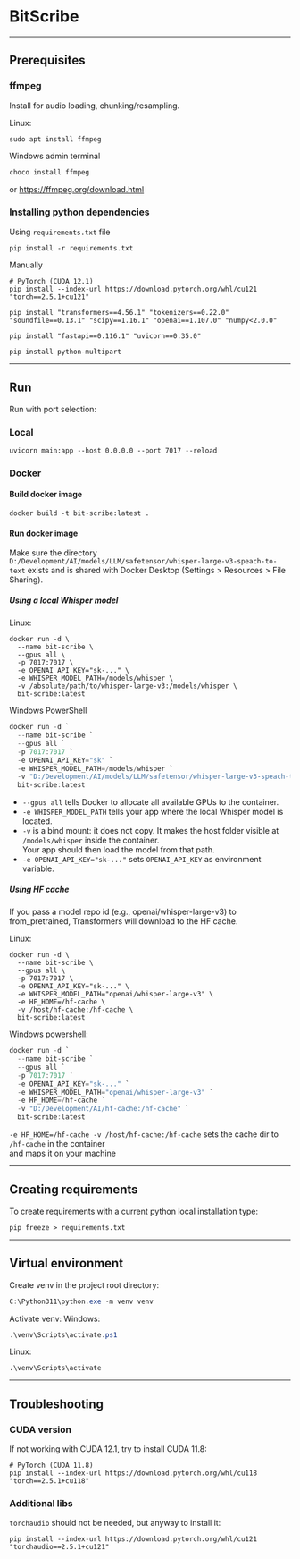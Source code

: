 
# BitScribe

---

## Prerequisites

### ffmpeg
Install for audio loading, chunking/resampling.

Linux:
```shell
sudo apt install ffmpeg
```

Windows admin terminal
```PowerShell
choco install ffmpeg
```
or https://ffmpeg.org/download.html


### Installing python dependencies

Using `requirements.txt` file
```shell
pip install -r requirements.txt
```

Manually
```shell
# PyTorch (CUDA 12.1)
pip install --index-url https://download.pytorch.org/whl/cu121 "torch==2.5.1+cu121"
```
```shell
pip install "transformers==4.56.1" "tokenizers==0.22.0" "soundfile==0.13.1" "scipy==1.16.1" "openai==1.107.0" "numpy<2.0.0"
```
```shell
pip install "fastapi==0.116.1" "uvicorn==0.35.0"
```

```shell
pip install python-multipart
```

---
## Run
Run with port selection:

### Local
```shell
uvicorn main:app --host 0.0.0.0 --port 7017 --reload
```

### Docker

#### Build docker image
```shell
docker build -t bit-scribe:latest .
```

#### Run docker image

Make sure the directory `D:/Development/AI/models/LLM/safetensor/whisper-large-v3-speach-to-text` 
exists and is shared with Docker Desktop (Settings > Resources > File Sharing).


##### Using a local Whisper model

Linux:
```shell
docker run -d \
  --name bit-scribe \
  --gpus all \
  -p 7017:7017 \
  -e OPENAI_API_KEY="sk-..." \
  -e WHISPER_MODEL_PATH=/models/whisper \
  -v /absolute/path/to/whisper-large-v3:/models/whisper \
  bit-scribe:latest
```

Windows PowerShell
```PowerShell
docker run -d `
  --name bit-scribe `
  --gpus all `
  -p 7017:7017 `
  -e OPENAI_API_KEY="sk" `
  -e WHISPER_MODEL_PATH=/models/whisper `
  -v "D:/Development/AI/models/LLM/safetensor/whisper-large-v3-speach-to-text:/models/whisper" `
  bit-scribe:latest
```
- `--gpus all` tells Docker to allocate all available GPUs to the container.
- `-e WHISPER_MODEL_PATH` tells your app where the local Whisper model is located.
- `-v` is a bind mount: it does not copy. It makes the host folder visible at `/models/whisper` inside the container.  
    Your app should then load the model from that path.
- `-e OPENAI_API_KEY="sk-..."` sets `OPENAI_API_KEY` as environment variable.


##### Using HF cache
If you pass a model repo id (e.g., openai/whisper-large-v3) to from_pretrained, Transformers will download to the HF cache.

Linux:
```shell
docker run -d \
  --name bit-scribe \
  --gpus all \
  -p 7017:7017 \
  -e OPENAI_API_KEY="sk-..." \
  -e WHISPER_MODEL_PATH="openai/whisper-large-v3" \
  -e HF_HOME=/hf-cache \
  -v /host/hf-cache:/hf-cache \
  bit-scribe:latest
```

Windows powershell:
```PowerShell
docker run -d `
  --name bit-scribe `
  --gpus all `
  -p 7017:7017 `
  -e OPENAI_API_KEY="sk-..." `
  -e WHISPER_MODEL_PATH="openai/whisper-large-v3" `
  -e HF_HOME=/hf-cache `
  -v "D:/Development/AI/hf-cache:/hf-cache" `
  bit-scribe:latest
```
`-e HF_HOME=/hf-cache -v /host/hf-cache:/hf-cache` sets the cache dir to `/hf-cache` in the container  
    and maps it on your machine




---
## Creating requirements

To create requirements with a current python local installation type:
```shell
pip freeze > requirements.txt
```

---
## Virtual environment

Create venv in the project root directory: 
```powershell
C:\Python311\python.exe -m venv venv
```

Activate venv:
Windows:
```powershell
.\venv\Scripts\activate.ps1
```
Linux:
```shell
.\venv\Scripts\activate
```

---

## Troubleshooting

### CUDA version
If not working with CUDA 12.1, try to install CUDA 11.8:
```shell
# PyTorch (CUDA 11.8)
pip install --index-url https://download.pytorch.org/whl/cu118 "torch==2.5.1+cu118"
```

### Additional libs

`torchaudio` should not be needed, but anyway to install it:

```shell
pip install --index-url https://download.pytorch.org/whl/cu121 "torchaudio==2.5.1+cu121"

```
